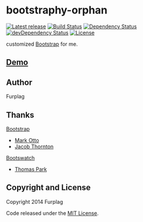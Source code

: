 bootstraphy-orphan
===========
[![Latest release](http://img.shields.io/github/release/furplag/bootstraphy-orphan.svg)](https://github.com/furplag/bootstraphy-orphan/releases/latest)
[![Build Status](https://travis-ci.org/furplag/bootstraphy-orphan.svg?branch=master)](https://travis-ci.org/furplag/bootstraphy-orphan)
[![Dependency Status](https://david-dm.org/furplag/bootstraphy-orphan.svg?theme=shields.io)](https://david-dm.org/furplag/bootstraphy-orphan)
[![devDependency Status](https://david-dm.org/furplag/bootstraphy-orphan/dev-status.svg?theme=shields.io)](https://david-dm.org/furplag/bootstraphy-orphan#info=devDependencies)
[![License](https://img.shields.io/badge/license-MIT-brightgreen.svg)](LICENSE)

customized [Bootstrap](//github.com/twbs/bootstrap) for me.

[Demo](//furplag.github.io/bootstraphy-orphan)
------

Author
------
Furplag

Thanks
------
[Bootstrap](//github.com/twitter/bootstrap)
+ [Mark Otto](//github.com/mdo)
+ [Jacob Thornton](//github.com/fat)

[Bootswatch](//github.com/thomaspark/bootswatch)
+ [Thomas Park](//github.com/thomaspark)

Copyright and License
----
Copyright 2014 Furplag

Code released under the [MIT License](LICENSE).
